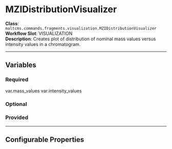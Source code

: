 <h1>MZIDistributionVisualizer</h1>

**Class**: `maltcms.commands.fragments.visualization.MZIDistributionVisualizer`  
**Workflow Slot**: VISUALIZATION  
**Description**: Creates plot of distribution of nominal mass values versus intensity values in a chromatogram.  

---

<h2>Variables</h2>
<h3>Required</h3>
	var.mass_values
	var.intensity_values

<h3>Optional</h3>

<h3>Provided</h3>


---

<h2>Configurable Properties</h2>

